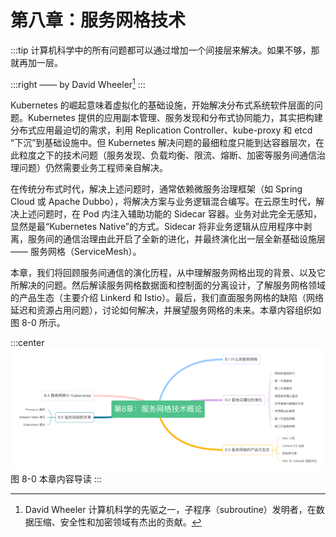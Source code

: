 # 第八章：服务网格技术

:::tip <a/>
计算机科学中的所有问题都可以通过增加一个间接层来解决。如果不够，那就再加一层。

:::right
—— by David Wheeler[^1]
:::

Kubernetes 的崛起意味着虚拟化的基础设施，开始解决分布式系统软件层面的问题。Kubernetes 提供的应用副本管理、服务发现和分布式协同能力，其实把构建分布式应用最迫切的需求，利用 Replication Controller、kube-proxy 和 etcd “下沉”到基础设施中。但 Kubernetes 解决问题的最细粒度只能到达容器层次，在此粒度之下的技术问题（服务发现、负载均衡、限流、熔断、加密等服务间通信治理问题）仍然需要业务工程师亲自解决。

在传统分布式时代，解决上述问题时，通常依赖微服务治理框架（如 Spring Cloud 或 Apache Dubbo），将解决方案与业务逻辑混合编写。在云原生时代，解决上述问题时，在 Pod 内注入辅助功能的 Sidecar 容器。业务对此完全无感知，显然是最“Kubernetes Native”的方式。Sidecar 将非业务逻辑从应用程序中剥离，服务间的通信治理由此开启了全新的进化，并最终演化出一层全新基础设施层 —— 服务网格（ServiceMesh）。

本章，我们将回顾服务间通信的演化历程，从中理解服务网格出现的背景、以及它所解决的问题。然后解读服务网格数据面和控制面的分离设计，了解服务网格领域的产品生态（主要介绍 Linkerd 和 Istio）。最后，我们直面服务网格的缺陷（网络延迟和资源占用问题），讨论如何解决，并展望服务网格的未来。本章内容组织如图 8-0 所示。

:::center
  ![](../assets/ServiceMesh-summary.png)<br/>
  图 8-0 本章内容导读
:::

[^1]: David Wheeler 计算机科学的先驱之一，子程序（subroutine）发明者，在数据压缩、安全性和加密领域有杰出的贡献。